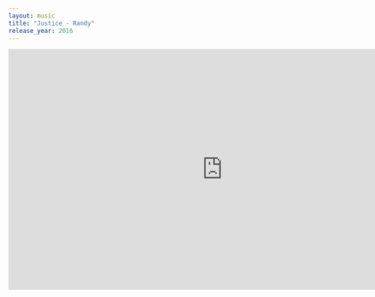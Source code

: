 ```yaml
---
layout: music
title: "Justice - Randy"
release_year: 2016
---
```


<div class="video-wrapper">
  <iframe width="853" height="480" src="https://www.youtube.com/embed/hw3d9KTYHIE" frameborder="0" allowfullscreen></iframe>
</div>
